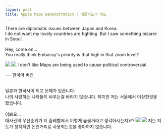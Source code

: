 ```yaml
---
layout: post
title: Apple Maps Demonstration | 애플지도의 데모
---
```


There are diplomatic issues between Japan and Korea. <br>
I do not want my lovely countries are fighting. But I saw something bizarre in Seoul.<br>
<br>
Hey, come on...<br>
You really think Embassy's priority is that high in that zoom level?

<img src="https://github.com/pil0706/pil0706.github.io/blob/master/screenshots/apple_demo/japanese_embassy.png?raw=true">

<img src="https://github.com/pil0706/pil0706.github.io/blob/master/screenshots/apple_demo/seoul_new.png?raw=true">
I don't like Maps are being used to cause political controversial.
<br>


--- 한국어 버전



<br>
일본과 한국사이 외교 문제가 있습니다.<br>
나의 사랑하는 나라들이 싸우는걸 바라지 않습니다.
하지만 저는 서울에서 이상한것을 봤습니다.<br>
<br>
이봐요...<br>
대사관의 우선순위가 저 줌레벨에서 이렇게 높을거라고 생각하시는지요?

<img src="https://github.com/pil0706/pil0706.github.io/blob/master/screenshots/apple_demo/japanese_embassy.png?raw=true">

<img src="https://github.com/pil0706/pil0706.github.io/blob/master/screenshots/apple_demo/seoul_new.png?raw=true">
저는 지도가 정치적인 논란거리로 사용되는것을 좋아하지 않습니다.